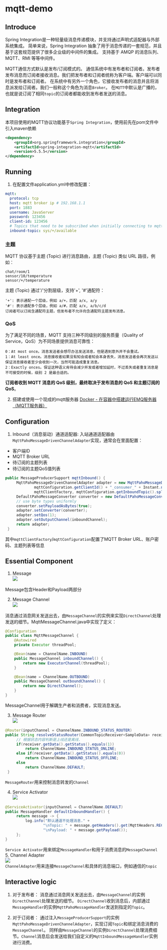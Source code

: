 # mqtt-demo

## Introduce
Spring Integration是一种轻量级消息传递模块，并支持通过声明式适配器与外部系统集成。
简单来说，Spring Integration 抽象了用于消息传递的一套规范，并且基于这套规范提供了很多企业级的中间件的集成。
支持基于 AMQP 的消息队列、MQTT、RMI 等等中间件。

MQTT通信方式默认是发布/订阅模式的。
通信系统中有发布者和订阅者。发布者发布消息而订阅者接收消息。我们把发布者和订阅者统称为客户端。客户端可以同时是发布者和订阅者。
在系统中有另外一个角色，它接收发布者的消息并且将消息派发给订阅者。我们一般称这个角色为消息`Broker`。
在`MQTT`中默认是广播的，也就是说订阅了相同`topic`的订阅者都能收到发布者发送的消息。

## Integration
本项目使用的MQTT协议功能基于`Spring Integration`，使用前先在pom文件中引入maven依赖
```xml
<dependency>
    <groupId>org.springframework.integration</groupId>
    <artifactId>spring-integration-mqtt</artifactId>
    <version>5.5.5</version>
</dependency>
```

## Running
1. 在配置文件application.yml中修改配置：
```yml
mqtt:
  protocol: tcp
  host: mqtt broker ip # 192.168.1.1
  port: 1883
  username: JavaServer
  password: 123456
  client-id: 123456
  # Topics that need to be subscribed when initially connecting to mqtt, multiple topics are divided by ",".
  inbound-topic: sys/+/available
```
### 主题
MQTT 协议基于主题 (Topic) 进行消息路由，主题 (Topic) 类似 URL 路径，例如：
```aidl
chat/room/1
sensor/10/temperature
sensor/+/temperature
```
主题 (Topic) 通过'/'分割层级，支持'+', '#'通配符：
```aidl
'+': 表示通配一个层级，例如 a/+，匹配 a/x, a/y
'#': 表示通配多个层级，例如 a/#，匹配 a/x, a/b/c/d
订阅者可以订阅含通配符主题，但发布者不允许向含通配符主题发布消息。
```

### QoS
为了满足不同的场景，MQTT 支持三种不同级别的服务质量（Quality of Service，QoS）为不同场景提供消息可靠性：
```aidl
0：At most once。消息发送者会想尽办法发送消息，但是遇到意外并不会重试。
1：At least once。消息接收者如果没有知会或者知会本身丢失，消息发送者会再次发送以保证消息接收者至少会收到一次，当然可能造成重复消息。
2：Exactly onces。保证这种语义肯待会减少并发或者增加延时，不过丢失或者重复消息是不可接受的时候，级别 2 是最合适的。
```
**订阅者收到 MQTT 消息的 QoS 级别，最终取决于发布消息的 QoS 和主题订阅的 QoS**。

2. 搭建或使用一个现成的mqtt服务器
[Docker - 在容器中搭建运行EMQ服务器（MQTT服务器）](https://www.hangge.com/blog/cache/detail_2609.html)
   

## Configuration
1. Inbound（消息驱动）通道适配器:
入站通道适配器由`MqttPahoMessageDrivenChannelAdapter`实现，通常会在里面配置： 
- 客户端ID
- MQTT Broker URL
- 待订阅的主题列表 
- 待订阅的主题QoS值列表

```java
public MessageProducerSupport mqttInbound() {
     MqttPahoMessageDrivenChannelAdapter adapter = new MqttPahoMessageDrivenChannelAdapter(
             mqttConfiguration.getClientId() + "_consumer_" + Instant.now().toEpochMilli(),
             mqttClientFactory, mqttConfiguration.getInboundTopic().split(","));
     DefaultPahoMessageConverter converter = new DefaultPahoMessageConverter();
     // use byte types uniformly
     converter.setPayloadAsBytes(true);
     adapter.setConverter(converter);
     adapter.setQos(1);
     adapter.setOutputChannel(inboundChannel);
     return adapter;
 }
```
其中`mqttClientFactory`/`mqttConfiguration`配置了MQTT Broker URL、账户密码、主题列表等信息

## Essential Component
1. Message  
![](https://image-20220620.oss-cn-guangzhou.aliyuncs.com/image/20221221150118.png)

Message包含Header和Payload两部分
   
2. Message Channel  
![](https://image-20220620.oss-cn-guangzhou.aliyuncs.com/image/20221221143406.png)

消息通过消息网关发送出去，由`MessageChannel`的实例来实现`DirectChannel`处理发送的细节。MqttMessageChannel.java中实现了定义：
```java
@Configuration
public class MqttMessageChannel {
    @Autowired
    private Executor threadPool;

    @Bean(name = ChannelName.INBOUND)
    public MessageChannel inboundChannel() {
        return new ExecutorChannel(threadPool);
    }

    @Bean(name = ChannelName.OUTBOUND)
    public MessageChannel outboundChannel() {
        return new DirectChannel();
    }
}
```
MessageChannel用于解耦生产者和消费者，实现消息发送。

3. Message Router  
![](https://image-20220620.oss-cn-guangzhou.aliyuncs.com/image/20221221145852.png)  
```java
@Router(inputChannel = ChannelName.INBOUND_STATUS_ROUTER)
public String resolveStatusRouter(CommonTopicReceiver<SampleData> receiver) {
     // 根据状态内容判断是上线还是离线.
     if(receiver.getData().getStatus().equals(1))
         return ChannelName.INBOUND_STATUS_ONLINE;
     else if(receiver.getData().getStatus().equals(0))
         return ChannelName.INBOUND_STATUS_OFFLINE;
     else
         return ChannelName.DEFAULT;
 }
```
`MessageRouter`用来控制消息转发的`Channel`

4. Service Activator  
![](https://image-20220620.oss-cn-guangzhou.aliyuncs.com/image/20221221150321.png)  
```java
@ServiceActivator(inputChannel = ChannelName.DEFAULT)
public MessageHandler defaultInboundHandler() {
     return message -> {
         log.info("默认通道不处理消息." +
                 "\nTopic: " + message.getHeaders().get(MqttHeaders.RECEIVED_TOPIC) +
                 "\nPayload: " + message.getPayload());
     };
}
```
`Service Activator`用来绑定`MessageHandler`和用于消费消息的`MessageChannel`
5. Channel Adapter  
![](https://image-20220620.oss-cn-guangzhou.aliyuncs.com/image/20221221150742.png)  
`ChannelAdapter`用来连接`MessageChannel`和具体的消息端口，例如通信的`topic`
   
## Interactive logic
1. 对于发布者：
消息通过消息网关发送出去，由`MessageChannel`的实例`DirectChannel`处理发送的细节。
`DirectChannel`收到消息后，内部通过`MessageHandler`的实例`MqttPahoMessageHandler`发送到指定的`Topic`。

2. 对于订阅者：
通过注入`MessageProducerSupport`的实例`MqttPahoMessageDrivenChannelAdapter`，实现订阅`Topic`和绑定消息消费的`MessageChannel`。
同样由`MessageChannel`的实例`DirectChannel`处理消费细节。`Channel`消息后会发送给我们自定义的`MqttInboundMessageHandler`实例进行消费。
